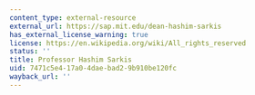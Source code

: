 ```yaml
---
content_type: external-resource
external_url: https://sap.mit.edu/dean-hashim-sarkis
has_external_license_warning: true
license: https://en.wikipedia.org/wiki/All_rights_reserved
status: ''
title: Professor Hashim Sarkis
uid: 7471c5e4-17a0-4dae-bad2-9b910be120fc
wayback_url: ''
---
```

